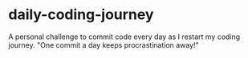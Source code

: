 # daily-coding-journey
A personal challenge to commit code every day as I restart my coding journey.
"One commit a day keeps procrastination away!"
